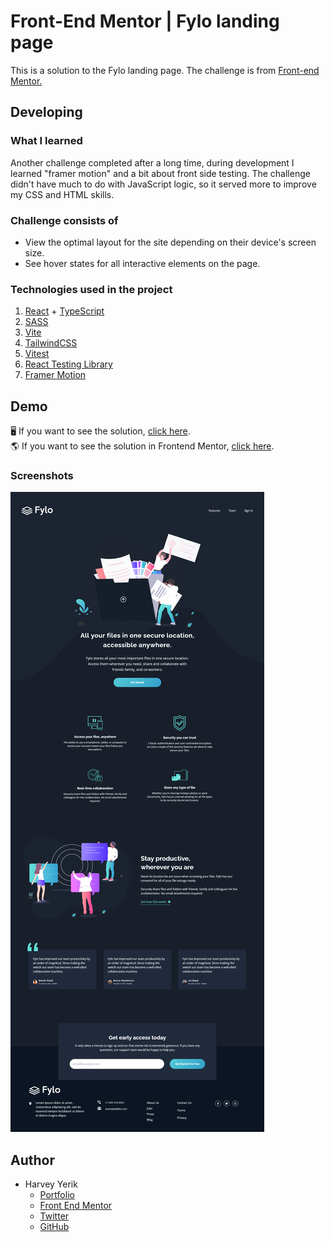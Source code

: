 # Front-End Mentor | Fylo landing page

This is a solution to the Fylo landing page. The challenge is from [Front-end Mentor.](https://www.frontendmentor.io/challenges/fylo-dark-theme-landing-page-5ca5f2d21e82137ec91a50fd)

## Developing

### What I learned
Another challenge completed after a long time, during development I learned "framer motion" and a bit about front side testing. The challenge didn't have much to do with JavaScript logic, so it served more to improve my CSS and HTML skills.
### Challenge consists of

- View the optimal layout for the site depending on their device's screen size.
- See hover states for all interactive elements on the page.
    
### Technologies used in the project

1. [React](https://es.reactjs.org/) + [TypeScript](https://www.typescriptlang.org/)
1. [SASS](https://styled-components.com/)
1. [Vite](https://vitejs.dev/)
1. [TailwindCSS](https://tailwindcss.com/)
1. [Vitest](https://vitest.dev/)
1. [React Testing Library](https://testing-library.com/docs/react-testing-library/intro/)
1. [Framer Motion](https://www.framer.com/motion/)
## Demo

🖥 If you want to see the solution, [click here](https://yerikah.github.io/Fylo-landing-page-frontend-mentor/).
<br/>
🌎 If you want to see the solution in Frontend Mentor, [click here]().

### Screenshots

<img src="./screenshots/home-ss.png" />

## Author

- Harvey Yerik
  - [Portfolio](portfolio-harvey.netlify.com)
  - [Front End Mentor](https://www.frontendmentor.io/profile/YerikAH)
  - [Twitter](https://twitter.com/yerikhar)
  - [GitHub](https://github.com/YerikAH)
